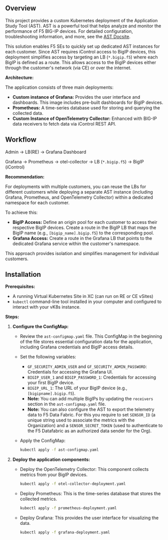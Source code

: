 ## Overview


This project provides a custom Kubernetes deployment of the Application Study Tool (AST). AST is a powerful tool that helps analyze and monitor the performance of F5 BIG-IP devices.  For detailed configuration, troubleshooting information, and more, see the [AST Docsite](https://f5devcentral.github.io/application-study-tool/).

This solution enables F5 SEs to quickly set up dedicated AST instances for each customer. Since AST requires iControl access to BigIP devices, this deployment simplifies access by targeting an LB (`*.bigip.f5`) where each BigIP is defined as a route. This allows access to the BigIP devices either through the customer's network (via CE) or over the internet.


**Architecture:**

The application consists of three main deployments:

* **Custom instance of Grafana:**  Provides the user interface and dashboards. This image includes pre-built dashboards for BigIP devices.
* **Prometheus:** A time-series database used for storing and querying the collected data.
* **Custom Instance of OpenTelemetry Collector:**  Enhanced with BIG-IP data receivers to fetch data via iControl REST API.


## Workflow

Admin -> LB(RE) -> Grafana Dashboard

Grafana -> Prometheus -> otel-collector -> LB (`*.bigip.f5`) -> BigIP (iControl)


**Recommendation:**

For deployments with multiple customers, you can reuse the LBs for different customers while deploying a separate AST instance (including Grafana, Prometheus, and OpenTelemetry Collector) within a dedicated namespace for each customer. 

To achieve this:

* **BigIP Access:**  Define an origin pool for each customer to access their respective BigIP devices. Create a route in the BigIP LB that maps the BigIP name (e.g., `[bigip_name].bigip.f5`) to the corresponding pool.
* **Grafana Access:**  Create a route in the Grafana LB that points to the dedicated Grafana service within the customer's namespace.

This approach provides isolation and simplifies management for individual customers.


## Installation

**Prerequisites:**

* A running Virtual Kubernetes Site in XC (can run on RE or CE vSites)
* `kubectl` command-line tool installed in your computer and configured to interact with your vK8s instance.

**Steps:**

1. **Configure the ConfigMap:**

   * Review the `ast-configmap.yaml` file. This ConfigMap in the beginning of the file stores essential configuration data for the application, including Grafana credentials and BigIP access details.
   * Set the following variables:
      *  `GF_SECURITY_ADMIN_USER` and `GF_SECURITY_ADMIN_PASSWORD`: Credentials for accessing the Grafana UI.
      *  `BIGIP_USER_1` and `BIGIP_PASSWORD_1`:  Credentials for accessing your first BigIP device.
      *  `BIGIP_URL_1`: The URL of your BigIP device (e.g., `[bigipname].bigip.f5`). 
      *  **Note:** You can add multiple BigIPs by updating the `receivers` section in the `ast-configmap.yaml` file. 
      *  **Note:** You can also configure the AST to export the telemetry data to F5 Data Fabric. For this you require to set `SENSOR_ID` (a unique string used to associate the metrics with the Organization) and a `SENSOR_SECRET_TOKEN` (used to authenticate to the F5 Datafabric as an authorized data sender for the Org).

   * Apply the ConfigMap:

     ```bash
     kubectl apply -f ast-configmap.yaml 
     ```

2. **Deploy the application components:**

   * Deploy the OpenTelemetry Collector: This component collects metrics from your BigIP devices.

     ```bash
     kubectl apply -f otel-collector-deployment.yaml 
     ```

   * Deploy Prometheus: This is the time-series database that stores the collected metrics.

     ```bash
     kubectl apply -f prometheus-deployment.yaml 
     ```

   * Deploy Grafana: This provides the user interface for visualizing the data.

     ```bash
     kubectl apply -f grafana-deployment.yaml
     ```


